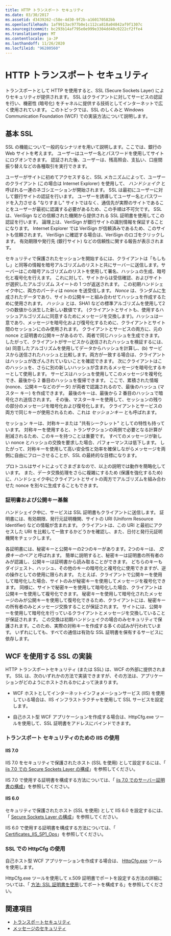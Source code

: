 ```yaml
---
title: HTTP トランスポート セキュリティ
ms.date: 03/30/2017
ms.assetid: d3439262-c58e-4d30-9f2b-a160170582bb
ms.openlocfilehash: 1af9913ac977b0e1c112ca818a04842af9f1307c
ms.sourcegitcommit: bc293b14af795e0e999e3304dd40c0222cf2ffe4
ms.translationtype: MT
ms.contentlocale: ja-JP
ms.lasthandoff: 11/26/2020
ms.locfileid: "96280560"
---
```

# <a name="http-transport-security"></a>HTTP トランスポート セキュリティ

トランスポートとして HTTP を使用すると、SSL (Secure Sockets Layer) によりセキュリティが提供されます。 SSL はクライアントに対してサービスの認証を行い、機密性 (暗号化) をチャネルに提供する技術としてインターネットで広く使用されています。 このトピックでは、SSL のしくみと Windows Communication Foundation (WCF) での実装方法について説明します。  
  
## <a name="basic-ssl"></a>基本 SSL  

 SSL の機能について一般的なシナリオを用いて説明します。ここでは、銀行の Web サイトを考えます。 ユーザーはユーザー名とパスワードを使用してサイトにログオンできます。 認証された後、ユーザーは、残高照会、支払い、口座間振り替えなどの各種取引を実行できます。  
  
 ユーザーがサイトに初めてアクセスすると、SSL メカニズムによって、ユーザーのクライアント (この場合は Internet Explorer) を使用して、 *ハンドシェイク* と呼ばれる一連のネゴシエーションが開始されます。 SSL は最初にユーザーに対して銀行サイトの認証を行います。 ユーザーを誘導してユーザー名とパスワードを入力させる "なりすまし" サイトではなく、通信先が実際のサイトであることをユーザーが最初に認識する必要があるため、この手順は不可欠です。 SSL は、VeriSign などの信頼された機関から提供される SSL 証明書を使用してこの認証を行います。 論理上は、VeriSign が銀行サイトの識別情報を保証することになります。 Internet Explorer では VeriSign が信頼済みであるため、このサイトも信頼されます。 VeriSign に確認する場合は、VeriSign のロゴをクリックします。 有効期限や発行先 (銀行サイト) などの信頼性に関する報告が表示されます。  
  
 セキュリティで保護されたセッションを開始するには、クライアントは「もしもし」と同等の情報を暗号アルゴリズムのリストと共にサーバーに送信します。サーバーはこの暗号アルゴリズムのリストを使用して署名、ハッシュの生成、暗号化と複号化を行えます。 これに対して、サイトからは受信確認、およびサイトが選択したアルゴリズム スイートの 1 つが返送されます。 この初期ハンドシェイク中に、両方のパーティは nonce を送受信します。 *Nonce* は、ランダムに生成されたデータであり、サイトの公開キーと組み合わせてハッシュを作成するために使用されます。 *ハッシュ* とは、SHA1 などの標準アルゴリズムを使用して2つの数値から派生した新しい数値です。 (クライアントとサイトも、使用するハッシュアルゴリズムに同意するためにメッセージを交換します)。ハッシュは一意であり、メッセージを暗号化および復号化するために、クライアントとサイト間のセッションにのみ使用されます。 クライアントとサービスの両方に、元の nonce と証明書の公開キーがあるので、両者で同じハッシュを生成できます。 したがって、クライアントがサービスから送信されたハッシュを検証するには、(a) 同意したアルゴリズムを使用してデータからハッシュを計算し、(b) サービスから送信されたハッシュと比較します。両方が一致する場合は、クライアントはハッシュが改ざんされていないことを確認できます。 次にクライアントはこのハッシュを、さらに別の新しいハッシュが含まれるメッセージを暗号化するキーとして使用します。 サービスはハッシュを使用してこのメッセージを複号化でき、最後から 2 番目のハッシュを復帰できます。 ここで、累積された情報 (nonce、公開キーなどのデータ) が両者で認識されるので、最後のハッシュ (マスター キー) を作成できます。 最後のキーは、最後から 2 番目のハッシュで暗号化され送信されます。 その後、マスターキーを使用して、セッションの残りの部分のメッセージを暗号化および復号化します。 クライアントとサービスの両方で同じキーが使用されるため、これは *セッションキー* とも呼ばれます。  
  
 セッション キーは、対称キーまたは "共有シークレット" としての特性も持っています。 対称キーを使用すると、トランザクションの両側で必要となる計算が削減されるため、このキーを持つことは重要です。 すべてのメッセージが新しい nonce とハッシュの交換を要求した場合、パフォーマンスは低下します。 したがって、対称キーを使用して高い安全性と効率を確保しながらメッセージを両側に自由にフローさせることが、SSL の最終的な目標になります。  
  
 プロトコルはサイトによってさまざまなので、以上の説明では動作を簡略化しています。 また、データ交換処理をさらに複雑にするため (保護を強化するため) に、ハンドシェイク中にクライアントとサイトの両方でアルゴリズムを組み合わせた nonce を別々に生成することもできます。  
  
### <a name="certificates-and-public-key-infrastructure"></a>証明書および公開キー基盤  

 ハンドシェイク中に、サービスは SSL 証明書もクライアントに送信します。 証明書には、有効期限、発行元証明機関、サイトの URI (Uniform Resource Identifier) などの情報が含まれます。 クライアントは、この URI と最初にアクセスした URI を比較して一致するかどうかを確認し、また、日付と発行元証明機関をチェックします。  
  
 各証明書には、秘密キーと公開キーの2つのキーがあります。2つのキーは、 *交換キーのペア* と呼ばれます。 簡単に説明すると、秘密キーは証明書の所有者のみが認識し、公開キーは証明書から読み取ることができます。 どちらのキーもダイジェスト、ハッシュ、その他のキーの暗号化と複号化に使用できますが、逆の操作としての使用に限られます。 たとえば、クライアントで公開キーを使用して暗号化した場合、サイトのみが秘密キーを使用してメッセージを複号化できます。 同様に、サイトで秘密キーを使用して暗号化した場合、クライアントは公開キーを使用して複号化できます。 秘密キーを使用して暗号化されたメッセージのみが公開キーを使用して復号化できるため、クライアントには、秘密キーの所有者のみとメッセージ交換することが保証されます。 サイトには、公開キーを使用して暗号化を行っているクライアントとメッセージを交換していることが保証されます。 この交換は初期ハンドシェイクの場合のみセキュリティで保護されます。このため、実際の対称キーを作成する多くの試みが行われています。 いずれにしても、すべての通信は有効な SSL 証明書を保有するサービスに依存します。  
  
## <a name="implementing-ssl-with-wcf"></a>WCF を使用する SSL の実装  

 HTTP トランスポートセキュリティ (または SSL) は、WCF の外部に提供されます。 SSL は、次のいずれかの方法で実装できますが、その方法は、アプリケーションがどのようにホストされるかによって決まります。  
  
- WCF ホストとしてインターネットインフォメーションサービス (IIS) を使用している場合は、IIS インフラストラクチャを使用して SSL サービスを設定します。  
  
- 自己ホスト型 WCF アプリケーションを作成する場合は、HttpCfg.exe ツールを使用して、SSL 証明書をアドレスにバインドできます。  
  
### <a name="using-iis-for-transport-security"></a>トランスポート セキュリティのための IIS の使用  
  
#### <a name="iis-70"></a>IIS 7.0  

 IIS 7.0 をセキュリティで保護されたホスト (SSL を使用) として設定するには、「 [iis 7.0 での Secure Sockets Layer の構成](/previous-versions/windows/it-pro/windows-server-2008-R2-and-2008/cc771438(v=ws.10))」を参照してください。  
  
IIS 7.0 で使用する証明書を構成する方法については、「 [iis 7.0 でのサーバー証明書の構成](/previous-versions/windows/it-pro/windows-server-2008-R2-and-2008/cc732230(v=ws.10))」を参照してください。  
  
#### <a name="iis-60"></a>IIS 6.0  

 セキュリティで保護されたホスト (SSL を使用) として IIS 6.0 を設定するには、「 [Secure Sockets Layer の構成](/previous-versions/windows/it-pro/windows-server-2003/cc736992(v=ws.10))」を参照してください。  
  
 IIS 6.0 で使用する証明書を構成する方法については、「 [Certificates_IIS_SP1_Ops](/previous-versions/windows/it-pro/windows-server-2003/cc757474(v=ws.10))」を参照してください。  
  
### <a name="using-httpcfg-for-ssl"></a>SSL での HttpCfg の使用  

 自己ホスト型 WCF アプリケーションを作成する場合は、 [HttpCfg.exe](/windows/win32/http/httpcfg-exe) ツールを使用します。
  
 HttpCfg.exe ツールを使用して x.509 証明書でポートを設定する方法の詳細については、「 [方法: SSL 証明書を使用](how-to-configure-a-port-with-an-ssl-certificate.md)してポートを構成する」を参照してください。  
  
## <a name="see-also"></a>関連項目

- [トランスポートセキュリティ](transport-security.md)
- [メッセージのセキュリティ](message-security-in-wcf.md)

